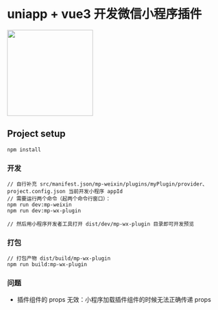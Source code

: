 # uniapp + vue3 开发微信小程序插件

<img src="./example/screenshot/plugin.jpg" width="200px">

## Project setup

```
npm install
```

### 开发

```
// 自行补充 src/manifest.json/mp-weixin/plugins/myPlugin/provider、project.config.json 当前开发小程序 appId
// 需要运行两个命令（起两个命令行窗口）：
npm run dev:mp-weixin
npm run dev:mp-wx-plugin

// 然后用小程序开发者工具打开 dist/dev/mp-wx-plugin 目录即可开发预览
```

### 打包

```
// 打包产物 dist/build/mp-wx-plugin
npm run build:mp-wx-plugin
```

### 问题

- 插件组件的 props 无效：小程序加载插件组件的时候无法正确传递 props
